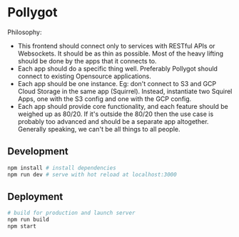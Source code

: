 # Pollygot

Philosophy:

- This frontend should connect only to services with RESTful APIs or Websockets. It should be as thin as possible. Most of the heavy lifting should be done by the apps that it connects to.
- Each app should do a specific thing well. Preferably Pollygot should connect to existing Opensource applications.
- Each app should be one instance. Eg: don't connect to S3 and GCP Cloud Storage in the same app (Squirrel). Instead, instantiate two Squirel Apps, one with the S3 config and one with the GCP config.
- Each app should provide core functionality, and each feature should be weighed up as 80/20. If it's outside the 80/20 then the use case is probably too advanced and should be a separate app altogether. Generally speaking, we can't be all things to all people.

## Development

``` bash
npm install # install dependencies
npm run dev # serve with hot reload at localhost:3000
```

## Deployment

``` bash
# build for production and launch server
npm run build
npm start
```
